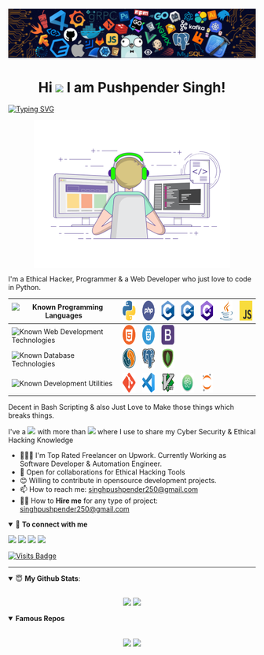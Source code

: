 ![](https://raw.githubusercontent.com/PushpenderIndia/PushpenderIndia/master/media/header.png)

<h1 align="center">Hi <img src="https://media.giphy.com/media/hvRJCLFzcasrR4ia7z/giphy.gif" width="25px"> I am Pushpender Singh! </h1>

[![Typing SVG](https://readme-typing-svg.herokuapp.com?font=Robot-Bold&size=30&color=330033&center=true&vCenter=true&width=900&height=110&lines=root@kali:~/++whoami;Ethical+Hacker;Programmer;InfoSec+Content+Creator;Web+Developer;Proud+Indian)](https://git.io/typing-svg)

<p align="center"><img align="center" alt="Coding" width="400" src="https://github.com/PushpenderIndia/PushpenderIndia/blob/master/media/coding-gif.gif"></p>

I'm a Ethical Hacker, Programmer & a Web Developer who just love to code in Python.

| ![Known Programming Languages](https://img.shields.io/badge/Known-Programming%20Languages%20:%20-brightgreen?&style=plastic) | <img src="https://github.com/PushpenderIndia/PushpenderIndia/blob/master/logos/python.png?raw=true" height="40" width="40"> | <img src="https://github.com/PushpenderIndia/PushpenderIndia/blob/master/logos/php.png?raw=true" height="40" width="40"> | <img src="https://github.com/PushpenderIndia/PushpenderIndia/blob/master/logos/c.png?raw=true" height="40" width="40"> | <img src="https://github.com/PushpenderIndia/PushpenderIndia/blob/master/logos/c++.png?raw=true" height="40" width="40"> | <img src="https://github.com/PushpenderIndia/PushpenderIndia/blob/master/logos/c-sharp.png?raw=true" height="40" width="40"> | <img src="https://github.com/PushpenderIndia/PushpenderIndia/blob/master/logos/java.png?raw=true" height="40" width="40"> | <img src="https://github.com/PushpenderIndia/PushpenderIndia/blob/master/logos/JS.png?raw=true" height="40" width="40"> |
| --- | --- | --- | --- | --- | --- | --- | --- |
| ![Known Web Development Technologies](https://img.shields.io/badge/Known-WebDev%20Technologies%20%20%20%20%20%20:%20-brightgreen?&style=plastic) | <img src="https://github.com/PushpenderIndia/PushpenderIndia/blob/master/logos/html.png?raw=true" height="40" width="40"> | <img src="https://github.com/PushpenderIndia/PushpenderIndia/blob/master/logos/css.png?raw=true" height="40" width="40"> | <img src="https://github.com/PushpenderIndia/PushpenderIndia/blob/master/logos/bootstrap.png?raw=true" height="40" width="40"> |
| ![Known Database Technologies](https://img.shields.io/badge/Known-Database%20Technologies%20%20%20%20:%20-brightgreen?&style=plastic) | <img src="https://github.com/PushpenderIndia/PushpenderIndia/blob/master/logos/sql.png?raw=true" height="40" width="40"> | <img src="https://github.com/PushpenderIndia/PushpenderIndia/blob/master/logos/postgres.png?raw=true" height="40" width="40"> | <img src="https://github.com/PushpenderIndia/PushpenderIndia/blob/master/logos/mongodb.png?raw=true" height="40" width="40"> | 
| ![Known Development Utilities](https://img.shields.io/badge/Known-Development%20Utilities%20%20%20%20%20%20:%20-brightgreen?&style=plastic) | <img src="https://github.com/PushpenderIndia/PushpenderIndia/blob/master/logos/git.png?raw=true" height="40" width="40"> | <img src="https://github.com/PushpenderIndia/PushpenderIndia/blob/master/logos/vs.png?raw=true" height="40" width="40"> | <img src="https://github.com/PushpenderIndia/PushpenderIndia/blob/master/logos/vim.png?raw=true" height="40" width="40"> | <img src="https://github.com/PushpenderIndia/PushpenderIndia/blob/master/logos/atom.png?raw=true" height="40" width="40"> | <img src="https://github.com/PushpenderIndia/PushpenderIndia/blob/master/logos/jupyter-notebook.png?raw=true" height="40" width="40">

Decent in Bash Scripting & also Just Love to Make those things which breaks things. 

I've a <img src = "https://img.shields.io/badge/InfoSec-YouTube%20Channel-%23E4405F.svg?&style=for-the-badge&logo=youtube&logoColor=white&style=plastic"> with more than [<img src = "https://img.shields.io/badge/10.5k-Subscriber-%23E4405F.svg?&style=for-the-badge&logo=youtube&logoColor=white&style=plastic">](https://www.youtube.com/c/CyberAcademyHindi) where I use to share my Cyber Security & Ethical Hacking Knowledge 

- 👨🏽‍💻 I'm Top Rated Freelancer on Upwork. Currently Working as Software Developer & Automation Engineer.
- 🤝 Open for collaborations for Ethical Hacking Tools
- 😊 Willing to contribute in opensource development projects. 
- 📫 How to reach me: singhpushpender250@gmail.com
- 👨‍💻 How to **Hire me** for any type of project: singhpushpender250@gmail.com

<details open>
<summary>🤝 <b>To connect with me</b></summary>

<p align = "center">
 
[<img src = "https://img.shields.io/badge/youtube-%23E4405F.svg?&style=for-the-badge&logo=youtube&logoColor=white">](https://www.youtube.com/c/CyberAcademyHindi)
[<img src = "https://img.shields.io/badge/upwork-top%20rated%20freelancer-%2373BB44.svg?&style=for-the-badge&logo=upwork&logoColor=white">](https://www.upwork.com/freelancers/~01ee80593d3e8f9387)
[<img src="https://img.shields.io/badge/medium-%2312100E.svg?&style=for-the-badge&logo=medium&logoColor=white" />](https://medium.com/@PushpenderIndia)
[<img src="https://img.shields.io/badge/twitter-%231DA1F2.svg?&style=for-the-badge&logo=twitter&logoColor=white" />](https://twitter.com/PushpenderIndia) 


[![Visits Badge](https://badges.pufler.dev/visits/PushpenderIndia/PushpenderIndia?style=for-the-badge)](https://github.com/PushpenderIndia/PushpenderIndia)

</p>

</details>

---

<details open>
 <summary> 😇 <b>My Github Stats</b>: </summary>

<br>

<p align = "center">
  <img src = "https://github-readme-stats.vercel.app/api?username=PushpenderIndia&show_icons=true&line_height=27">
  <img src = "https://github-readme-stats.vercel.app/api/top-langs/?username=PushpenderIndia&hide=css,shell">
</p>

</details>



<details open> 
 <summary><b>Famous Repos</b></summary>
 <br> 
  
<p align = "center">
<a href = "https://github.com/PushpenderIndia/technowhorse"><img align="center"  src="https://github-readme-stats.vercel.app/api/pin/?username=PushpenderIndia&repo=technowhorse" /></a> <a href = "https://github.com/PushpenderIndia/technowlogger"><img align="center" src="https://github-readme-stats.vercel.app/api/pin/?username=PushpenderIndia&repo=technowlogger" /></a> </p>

</details>

